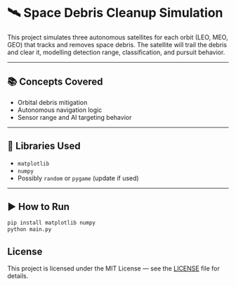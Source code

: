 # 🛰️ Space Debris Cleanup Simulation

This project simulates three autonomous satellites for each orbit (LEO, MEO, GEO) that tracks and removes space debris. The satellite will trail the debris and clear it, modelling detection range, classification, and pursuit behavior.

---

## 📚 Concepts Covered
- Orbital debris mitigation
- Autonomous navigation logic
- Sensor range and AI targeting behavior

---

## 🧰 Libraries Used
- `matplotlib`
- `numpy`
- Possibly `random` or `pygame` (update if used)

---

## ▶️ How to Run

```bash
pip install matplotlib numpy
python main.py
```
## License

This project is licensed under the MIT License — see the [LICENSE](../LICENSE) file for details.
